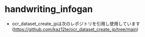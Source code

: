 # handwriting_infogan

- ocr_dataset_create_jpは次のレポジトリを引用し使用しています(https://github.com/kaz12te/ocr_dataset_create_jp/tree/main)
